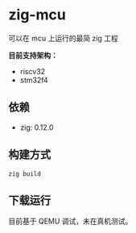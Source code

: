# zig-mcu

可以在 mcu 上运行的最简 zig 工程

**目前支持架构：**

- riscv32
- stm32f4

## 依赖

- zig: 0.12.0

## 构建方式

```
zig build
```

## 下载运行

目前基于 QEMU 调试，未在真机测试。
